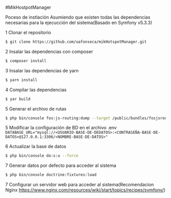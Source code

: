 #MikHostpotManager

Poceso de instlación
Asumiendo que existen todas las dependencias necesarias para la ejecucción del sistema(Basado en Symfony v5.3.3)

1 Clonar el repositorio
```sh
$ git clone https://github.com/uafonseca/mikHotspotManager.git
```

2 Insalar las dependencias con composer
```sh
$ composer install
```
3 Insalar las dependencias de yarn
```sh
$ yarn install
```

4 Compilar las dependencias
```sh
$ yar build
```

5 Generar el archivo de rutas
```sh
$ php bin/console fos:js-routing:dump --target /public/bundles/fosjsrouting/js/fos_js_routing.js
```

5 Modificar la configuración de BD en el archivo .env 
`DATABASE_URL="mysql://<USUARIO-BASE-DE-DEDATOS>:<CONTRASEÑA-BASE-DE-DATOS>@127.0.0.1:3306/<NOMBRE-BASE-DE-DATOS>"`

6 Actualizar la base de datos
```sh
$ php bin/console do:s:u --force
```
  
7 Generar datos por defecto para acceder al sistema
```sh
$ php bin/console doctrine:fixtures:load
```
  
7 Configurar un servidor web para acceder al sistema(Recomendacion Nginx https://www.nginx.com/resources/wiki/start/topics/recipes/symfony/)
